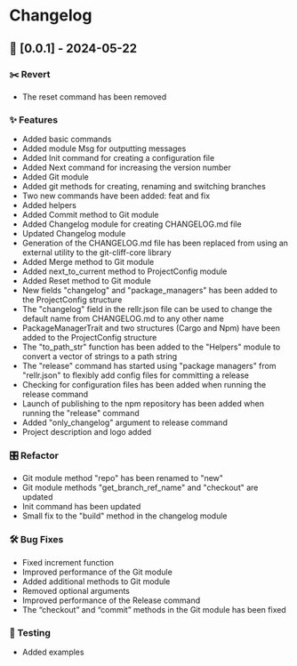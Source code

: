 # Changelog

## 🎉 [0.0.1] - 2024-05-22

### ✂️ Revert

- The reset command has been removed

### ✨ Features

- Added basic commands
- Added module Msg for outputting messages
- Added Init command for creating a configuration file
- Added Next command for increasing the version number
- Added Git module
- Added git methods for creating, renaming and switching branches
- Two new commands have been added: feat and fix
- Added helpers
- Added Commit method to Git module
- Added Changelog module for creating CHANGELOG.md file
- Updated Changelog module
- Generation of the CHANGELOG.md file has been replaced from using an external utility to the git-cliff-core library
- Added Merge method to Git module
- Added next_to_current method to ProjectConfig module
- Added Reset method to Git module
- New fields "changelog" and "package_managers" has been added to the ProjectConfig structure
- The "changelog" field in the rellr.json file can be used to change the default name from CHANGELOG.md to any other name
- PackageManagerTrait and two structures (Cargo and Npm) have been added to the ProjectConfig structure
- The "to_path_str" function has been added to the "Helpers" module to convert a vector of strings to a path string
- The "release" command has started using "package managers" from "rellr.json" to flexibly add config files for committing a release
- Checking for configuration files has been added when running the release command
- Launch of publishing to the npm repository has been added when running the "release" command
- Added "only_changelog" argument to release command
- Project description and logo added

### 🎛️ Refactor

- Git module method "repo" has been renamed to "new"
- Git module methods "get_branch_ref_name" and "checkout" are updated
- Init command has been updated
- Small fix to the "build" method in the changelog module

### 🛠️ Bug Fixes

- Fixed increment function
- Improved performance of the Git module
- Added additional methods to Git module
- Removed optional arguments
- Improved performance of the Release command
- The “checkout” and “commit” methods in the Git module has been fixed

### 🧪 Testing

- Added examples

